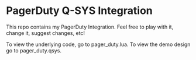 # PagerDuty Q-SYS Integration
This repo contains my PagerDuty Integration. Feel free to play with it, change it, suggest changes, etc!

To view the underlying code, go to pager_duty.lua. To view the demo design go to pager_duty.qsys.
